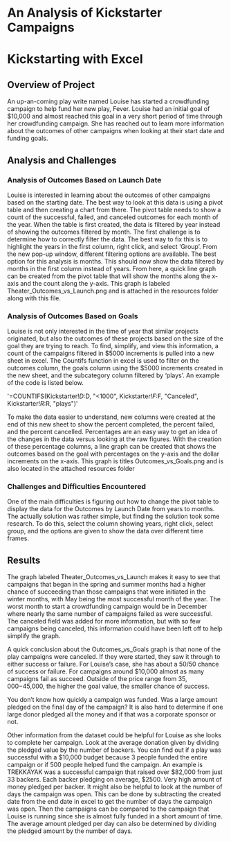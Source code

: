 # An Analysis of Kickstarter Campaigns
# Kickstarting with Excel

## Overview of Project
An up-an-coming play write named Louise has started a crowdfunding campaign to help fund her new play, Fever. Louise had an initial goal of $10,000 and almost reached this goal in a very short period of time through her crowdfunding campaign. She has reached out to learn more information about the outcomes of other campaigns when looking at their start date and funding goals. 

## Analysis and Challenges

### Analysis of Outcomes Based on Launch Date
Louise is interested in learning about the outcomes of other campaigns based on the starting date. The best way to look at this data is using a pivot table and then creating a chart from there. The pivot table needs to show a count of the successful, failed, and canceled outcomes for each month of the year. When the table is first created, the data is filtered by year instead of showing the outcomes filtered by month. The first challenge is to determine how to correctly filter the data. The best way to fix this is to highlight the years in the first column, right click, and select ‘Group’. From the new pop-up window, different filtering options are available. The best option for this analysis is months. This should now show the data filtered by months in the first column instead of years. From here, a quick line graph can be created from the pivot table that will show the months along the x-axis and the count along the y-axis. This graph is labeled Theater_Outcomes_vs_Launch.png and is attached in the resources folder along with this file. 

### Analysis of Outcomes Based on Goals
Louise is not only interested in the time of year that similar projects originated, but also the outcomes of these projects based on the size of the goal they are trying to reach. To find, simplify, and view this information, a count of the campaigns filtered in $5000 increments is pulled into a new sheet in excel. The Countifs function in excel is used to filter on the outcomes column, the goals column using the $5000 increments created in the new sheet, and the subcategory column filtered by ‘plays’. An example of the code is listed below.

'=COUNTIFS(Kickstarter!$D:$D, "<1000", Kickstarter!$F:$F, "Canceled", Kickstarter!$R:$R, "plays")'

To make the data easier to understand, new columns were created at the end of this new sheet to show the percent completed, the percent failed, and the percent cancelled. Percentages are an easy way to get an idea of the changes in the data versus looking at the raw figures. 
With the creation of these percentage columns, a line graph can be created that shows the outcomes based on the goal with percentages on the y-axis and the dollar increments on the x-axis. This graph is  titles Outcomes_vs_Goals.png and is also located in the attached resources folder 
### Challenges and Difficulties Encountered
One of the main difficulties is figuring out how to change the pivot table to display the data for the Outcomes by Launch Date from years to months. The actually solution was rather simple, but finding the solution took some research. To do this, select the column showing years, right click, select group, and the options are given to show the data over different time frames. 

## Results
The graph labeled Theater_Outcomes_vs_Launch makes it easy to see that campaigns that began in the spring and summer months had a higher chance of succeeding than those campaigns that were initiated in the winter months, with May being the most successful month of the year. The worst month to start a crowdfunding campaign would be in December where nearly the same number of campaigns failed as were successful. The canceled field was added for more information, but with so few campaigns being canceled, this information could have been left off to help simplify the graph. 

A quick conclusion about the Outcomes_vs_Goals graph is that none of the play campaigns were canceled. If they were started, they saw it through to either success or failure. For Louise’s case, she has about a 50/50 chance of success or failure. For campaigns around $10,000 almost as many campaigns fail as succeed. Outside of the price range from $35,000-$45,000, the higher the goal value, the smaller chance of success. 

You don’t know how quickly a campaign was funded. Was a large amount pledged on the final day of the campaign? It is also hard to determine if one large donor pledged all the money and if that was a corporate sponsor or not. 

Other information from the dataset could be helpful for Louise as she looks to complete her campaign. 
Look at the average donation given by dividing the pledged value by the number of backers. You can find out if a play was successful with a $10,000 budget because 3 people funded the entire campaign or if 500 people helped fund the campaign. An example is TREKKAYAK was a successful campaign that raised over $82,000 from just 33 backers. Each backer pledging on average, $2500. Very high amount of money pledged per backer. 
It might also be helpful to look at the number of days the campaign was open. This can be done by subtracting the created date from the end date in excel to get the number of days the campaign was open. Then the campaigns can be compared to the campaign that Louise is running since she is almost fully funded in a short amount of time. The average amount pledged per day can also be determined by dividing the pledged amount by the number of days. 

